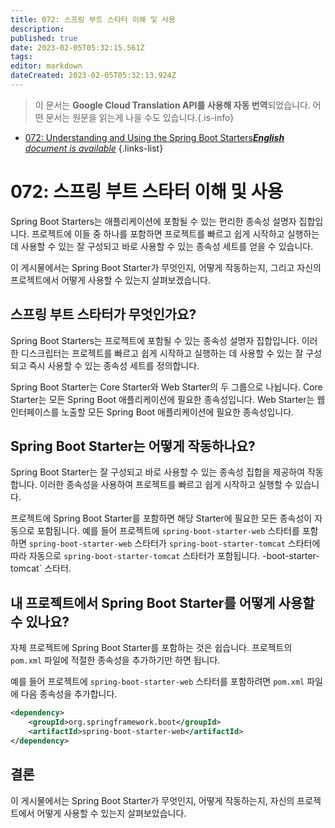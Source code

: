 ```yaml
---
title: 072: 스프링 부트 스타터 이해 및 사용
description: 
published: true
date: 2023-02-05T05:32:15.561Z
tags: 
editor: markdown
dateCreated: 2023-02-05T05:32:13.924Z
---
```


> 이 문서는 **Google Cloud Translation API를 사용해 자동 번역**되었습니다.
어떤 문서는 원문을 읽는게 나을 수도 있습니다.{.is-info}



- [072: Understanding and Using the Spring Boot Starters***English** document is available*](/en/Knowledge-base/Spring-Boot/Learning/072-understanding-and-using-the-spring-boot-starters)
{.links-list}


# 072: 스프링 부트 스타터 이해 및 사용

Spring Boot Starters는 애플리케이션에 포함될 수 있는 편리한 종속성 설명자 집합입니다. 프로젝트에 이들 중 하나를 포함하면 프로젝트를 빠르고 쉽게 시작하고 실행하는 데 사용할 수 있는 잘 구성되고 바로 사용할 수 있는 종속성 세트를 얻을 수 있습니다.

이 게시물에서는 Spring Boot Starter가 무엇인지, 어떻게 작동하는지, 그리고 자신의 프로젝트에서 어떻게 사용할 수 있는지 살펴보겠습니다.

## 스프링 부트 스타터가 무엇인가요?

Spring Boot Starters는 프로젝트에 포함될 수 있는 종속성 설명자 집합입니다. 이러한 디스크립터는 프로젝트를 빠르고 쉽게 시작하고 실행하는 데 사용할 수 있는 잘 구성되고 즉시 사용할 수 있는 종속성 세트를 정의합니다.

Spring Boot Starter는 Core Starter와 Web Starter의 두 그룹으로 나뉩니다. Core Starter는 모든 Spring Boot 애플리케이션에 필요한 종속성입니다. Web Starter는 웹 인터페이스를 노출할 모든 Spring Boot 애플리케이션에 필요한 종속성입니다.

## Spring Boot Starter는 어떻게 작동하나요?

Spring Boot Starter는 잘 구성되고 바로 사용할 수 있는 종속성 집합을 제공하여 작동합니다. 이러한 종속성을 사용하여 프로젝트를 빠르고 쉽게 시작하고 실행할 수 있습니다.

프로젝트에 Spring Boot Starter를 포함하면 해당 Starter에 필요한 모든 종속성이 자동으로 포함됩니다. 예를 들어 프로젝트에 `spring-boot-starter-web` 스타터를 포함하면 `spring-boot-starter-web` 스타터가 `spring-boot-starter-tomcat` 스타터에 따라 자동으로 `spring-boot-starter-tomcat` 스타터가 포함됩니다. -boot-starter-tomcat` 스타터.

## 내 프로젝트에서 Spring Boot Starter를 어떻게 사용할 수 있나요?

자체 프로젝트에 Spring Boot Starter를 포함하는 것은 쉽습니다. 프로젝트의 `pom.xml` 파일에 적절한 종속성을 추가하기만 하면 됩니다.

예를 들어 프로젝트에 `spring-boot-starter-web` 스타터를 포함하려면 `pom.xml` 파일에 다음 종속성을 추가합니다.

```xml
<dependency>
    <groupId>org.springframework.boot</groupId>
    <artifactId>spring-boot-starter-web</artifactId>
</dependency>
```

## 결론

이 게시물에서는 Spring Boot Starter가 무엇인지, 어떻게 작동하는지, 자신의 프로젝트에서 어떻게 사용할 수 있는지 살펴보았습니다.